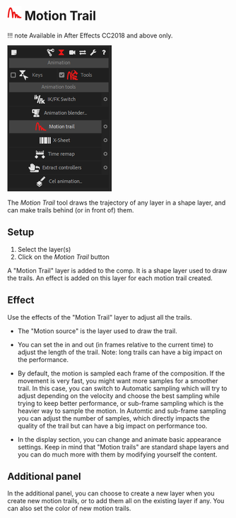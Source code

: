 # ![Motion Trail Icon](img\duik-icons\motiontrail-icon-r.png) Motion Trail

!!! note
    Available in After Effects CC2018 and above only.

![motion trail panel](img\duik-screenshots\S-Animation\S-Animation-Tools\MotionTrail-panel.PNG)  

The *Motion Trail* tool draws the trajectory of any layer in a shape layer, and can make trails behind (or in front of) them.

## Setup

1. Select the layer(s)
2. Click on the *Motion Trail* button

A "Motion Trail" layer is added to the comp. It is a shape layer used to draw the trails. An effect is added on this layer for each motion trail created.

## Effect

Use the effects of the "Motion Trail" layer to adjust all the trails.

- The "Motion source" is the layer used to draw the trail.

- You can set the in and out (in frames relative to the current time) to adjust the length of the trail.
  Note: long trails can have a big impact on the performance.

- By default, the motion is sampled each frame of the composition. If the movement is very fast, you might want more samples for a smoother trail. In this case, you can switch to Automatic sampling which will try to adjust depending on the velocity and choose the best sampling while trying to keep better performance, or sub-frame sampling which is the heavier way to sample the motion.
  In Automtic and sub-frame sampling you can adjust the number of samples, which directly impacts the quality of the trail but can have a big impact on performance too.

- In the display section, you can change and animate basic appearance settings. Keep in mind that "Motion trails" are standard shape layers and you can do much more with them by modifying yourself the content.

## Additional panel

In the additional panel, you can choose to create a new layer when you create new motion trails, or to add them all on the existing layer if any.
You can also set the color of new motion trails.
